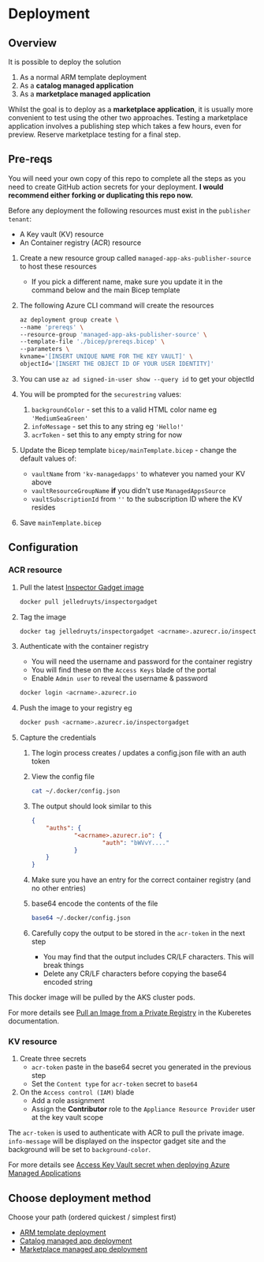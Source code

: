 # Deployment

## Overview

It is possible to deploy the solution

1. As a normal ARM template deployment
1. As a **catalog managed application**
1. As a **marketplace managed application**

Whilst the goal is to deploy as a **marketplace application**, it is usually more convenient to test using the other two approaches. Testing a marketplace application involves a publishing step which takes a few hours, even for preview. Reserve marketplace testing for a final step.

## Pre-reqs

You will need your own copy of this repo to complete all the steps as you need to create GitHub action secrets for your deployment. **I would recommend either forking or duplicating this repo now.**

Before any deployment the following resources must exist in the `publisher tenant`:

* A Key vault (KV) resource
* An Container registry (ACR) resource

1. Create a new resource group called `managed-app-aks-publisher-source` to host these resources
   * If you pick a different name, make sure you update it in the command below and the main Bicep template
1. The following Azure CLI command will create the resources
    ```bash
    az deployment group create \
    --name 'prereqs' \
    --resource-group 'managed-app-aks-publisher-source' \
    --template-file './bicep/prereqs.bicep' \
    --parameters \
    kvname='[INSERT UNIQUE NAME FOR THE KEY VAULT]' \
    objectId='[INSERT THE OBJECT ID OF YOUR USER IDENTITY]'
    ```
1. You can use `az ad signed-in-user show --query id` to get your objectId
1. You will be prompted for the `securestring` values:
    1. `backgroundColor` - set this to a valid HTML color name eg `'MediumSeaGreen'`
    1. `infoMessage` - set this to any string eg `'Hello!'`
    1. `acrToken` - set this to any empty string for now

1. Update the Bicep template `bicep/mainTemplate.bicep` - change the default values of:
   * `vaultName` from `'kv-managedapps'` to whatever you named your KV above
   * `vaultResourceGroupName` **if** you didn't use `ManagedAppsSource`
   * `vaultSubscriptionId` from `''` to the subscription ID where the KV resides
1. Save `mainTemplate.bicep`

## Configuration

### ACR resource

1. Pull the latest [Inspector Gadget image](https://hub.docker.com/r/jelledruyts/inspectorgadget)

    ```bash
    docker pull jelledruyts/inspectorgadget 
    ```

<!-- markdownlint-disable-next-line MD029 -->
2. Tag the image

    ```bash
    docker tag jelledruyts/inspectorgadget <acrname>.azurecr.io/inspectorgadget
    ```

<!-- markdownlint-disable-next-line MD029 -->
3. Authenticate with the container registry

   * You will need the username and password for the container registry
   * You will find these on the `Access Keys` blade of the portal
   * Enable `Admin user` to reveal the username & password

    ```bash
    docker login <acrname>.azurecr.io
    ```

<!-- markdownlint-disable-next-line MD029 -->
4. Push the image to your registry eg

    ```bash
    docker push <acrname>.azurecr.io/inspectorgadget
    ```

<!-- markdownlint-disable-next-line MD029 -->
5. Capture the credentials
   1. The login process creates / updates a config.json file with an auth token
   1. View the config file

        ```bash
        cat ~/.docker/config.json
        ```

   1. The output should look similar to this

        ```json
        {
            "auths": {
                    "<acrname>.azurecr.io": {
                            "auth": "bWVvY...."
                    }
            }
        }
        ```

   1. Make sure you have an entry for the correct container registry (and no other entries)
   1. base64 encode the contents of the file

        ```bash
        base64 ~/.docker/config.json
        ```

   1. Carefully copy the output to be stored in the `acr-token` in the next step
      * You may find that the output includes CR/LF characters. This will break things
      * Delete any CR/LF characters before copying the base64 encoded string

This docker image will be pulled by the AKS cluster pods.

For more details see [Pull an Image from a Private Registry](https://kubernetes.io/docs/tasks/configure-pod-container/pull-image-private-registry/#log-in-to-docker-hub) in the Kuberetes documentation.

### KV resource

 1. Create three secrets
     * `acr-token` paste in the base64 secret you generated in the previous step
     * Set the `Content type` for `acr-token` secret to `base64`
 1. On the `Access control (IAM)` blade
    * Add a role assignment
    * Assign the **Contributor** role to the `Appliance Resource Provider` user at the key vault scope

The `acr-token` is used to authenticate with ACR to pull the private image. `info-message` will be displayed on the inspector gadget site and the background will be set to `background-color`.

For more details see [Access Key Vault secret when deploying Azure Managed Applications](https://docs.microsoft.com/azure/azure-resource-manager/managed-applications/key-vault-access)

## Choose deployment method

Choose your path (ordered quickest / simplest first)

* [ARM template deployment](./armdeploy.md)
* [Catalog managed app deployment](./catalogdeploy.md)
* [Marketplace managed app deployment](./marketplacedeploy.md)
